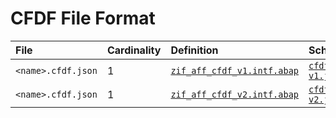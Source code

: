 # CFDF File Format

File | Cardinality | Definition | Schema | Example
:--- | :---  | :--- | :--- | :---
`<name>.cfdf.json` | 1 | [`zif_aff_cfdf_v1.intf.abap`](./type/zif_aff_cfdf_v1.intf.abap) | [`cfdf-v1.json`](./cfdf-v1.json) | [`yy1_aff_example.cfdf.json`](./examples/yy1_aff_example.cfdf.json)
`<name>.cfdf.json` | 1 | [`zif_aff_cfdf_v2.intf.abap`](./type/zif_aff_cfdf_v2.intf.abap) | [`cfdf-v2.json`](./cfdf-v2.json) | [`yy1_aff_example_v2.cfdf.json`](./examples/yy1_aff_example_v2.cfdf.json)
